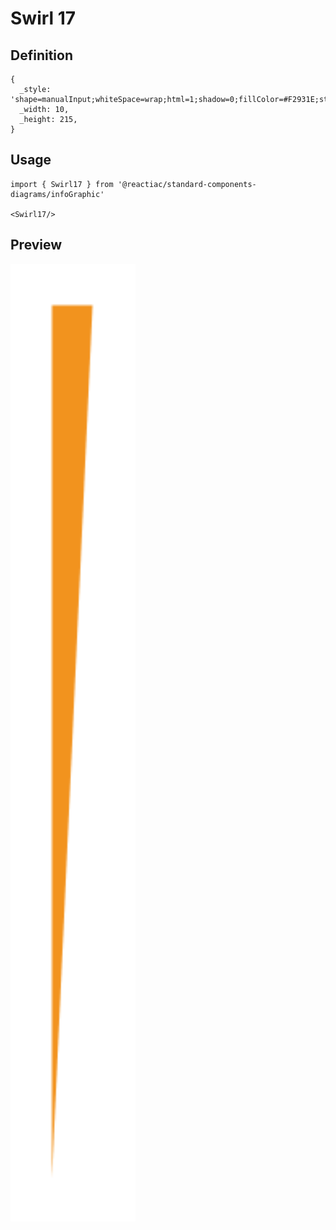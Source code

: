 # Swirl 17

## Definition

```
{
  _style: 'shape=manualInput;whiteSpace=wrap;html=1;shadow=0;fillColor=#F2931E;strokeColor=none;fontSize=12;fontColor=#FFFFFF;align=center;direction=north;flipH=1;rounded=0;',
  _width: 10,
  _height: 215,
}
```

## Usage

```
import { Swirl17 } from '@reactiac/standard-components-diagrams/infoGraphic'

<Swirl17/>
```

## Preview

<img src="./swirl-17.png" width="200"/>
